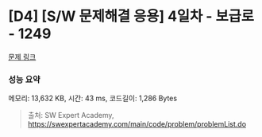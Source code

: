 # [D4] [S/W 문제해결 응용] 4일차 - 보급로 - 1249 

[문제 링크](https://swexpertacademy.com/main/code/problem/problemDetail.do?contestProbId=AV15QRX6APsCFAYD) 

### 성능 요약

메모리: 13,632 KB, 시간: 43 ms, 코드길이: 1,286 Bytes



> 출처: SW Expert Academy, https://swexpertacademy.com/main/code/problem/problemList.do